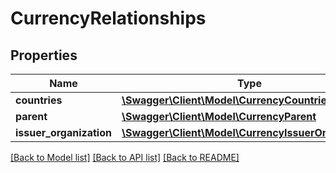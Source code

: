 # CurrencyRelationships

## Properties
Name | Type | Description | Notes
------------ | ------------- | ------------- | -------------
**countries** | [**\Swagger\Client\Model\CurrencyCountries**](CurrencyCountries.md) |  | [optional] 
**parent** | [**\Swagger\Client\Model\CurrencyParent**](CurrencyParent.md) |  | [optional] 
**issuer_organization** | [**\Swagger\Client\Model\CurrencyIssuerOrganization**](CurrencyIssuerOrganization.md) |  | [optional] 

[[Back to Model list]](../README.md#documentation-for-models) [[Back to API list]](../README.md#documentation-for-api-endpoints) [[Back to README]](../README.md)


